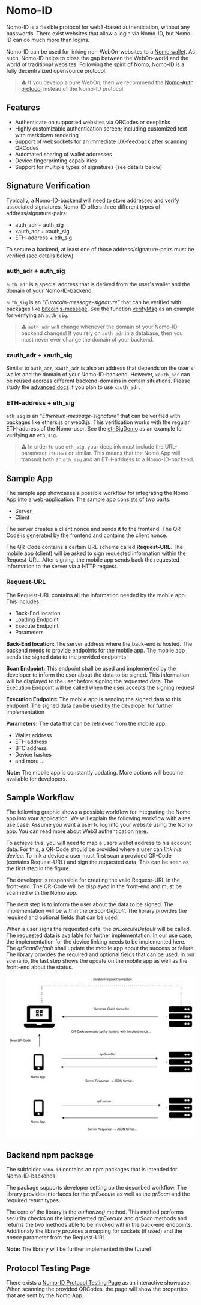 # Nomo-ID

Nomo-ID is a flexible protocol for web3-based authentication, without any passwords.
There exist websites that allow a login via Nomo-ID, but Nomo-ID can do much more than logins. 

Nomo-ID can be used for linking non-WebOn-websites to a [Nomo wallet](https://nomo.app).
As such, Nomo-ID helps to close the gap between the WebOn-world and the world of traditional websites.
Following the spirit of Nomo, Nomo-ID is a fully decentralized opensource protocol.

> :warning: If you develop a pure WebOn, then we recommend the [Nomo-Auth protocol](https://github.com/nomo-app/nomo-auth) instead of the Nomo-ID protocol.

## Features

- Authenticate on supported websites via QRCodes or deeplinks
- Highly customizable authentication screen; including customized text with markdown rendering 
- Support of websockets for an immediate UX-feedback after scanning QRCodes
- Automated sharing of wallet addresses
- Device fingerprinting capabilities
- Support for multiple types of signatures (see details below)

## Signature Verification

Typically, a Nomo-ID-backend will need to store addresses and verify associated signatures.
Nomo-ID offers three different types of address/signature-pairs:

- auth_adr + auth_sig
- xauth_adr + xauth_sig
- ETH-address + eth_sig

To secure a backend, at least one of those address/signature-pairs must be verified (see details below).

### auth_adr + auth_sig

`auth_adr` is a special address that is derived from the user's wallet and the domain of your Nomo-ID-backend.

`auth_sig` is an *“Eurocoin-message-signature"* that can be verified with packages like [bitcoinjs-message](https://www.npmjs.com/package/bitcoinjs-message).
See the function [verifyMsg](https://github.com/nomo-app/nomo-id/blob/7758a9ce3685de7d748eb3449afcfcfb7be52342/nomo-id/src/core/map.ts#L44) as an example for verifying an `auth_sig`.

> :warning: `auth_adr` will change whenever the domain of your Nomo-ID-backend changes! If you rely on `auth_adr` in a database, then you must never ever change the domain of your backend.

### xauth_adr + xauth_sig

Similar to `auth_adr`, `xauth_adr` is also an address that depends on the user's wallet and the domain of your Nomo-ID-backend.
However, `xauth_adr` can be reused accross different backend-domains in certain situations.
Please study the [advanced docs](https://github.com/nomo-app/nomo-id/tree/main/documentation) if you plan to use `xauth_adr`.

### ETH-address + eth_sig

`eth_sig` is an *"Ethereum-message-signature"* that can be verified with packages like ethers.js or web3.js.
This verification works with the regular ETH-address of the Nomo-user.
See the [ethSigDemo](https://github.com/nomo-app/nomo-webon-kit/blob/main/demo-webon/src/app/evm/eth_sig.ts) as an example for verifying an `eth_sig`.

> :warning: In order to use `eth_sig`, your deeplink must include the URL-parameter `?tETH=1` or similar. This means that the Nomo App will transmit both an `eth_sig` and an ETH-address to a Nomo-ID-backend.


## Sample App

The sample app showcases a possible workflow for integrating the Nomo App into a web-application.
The sample app consists of two parts:

- Server
- Client

The server creates a client nonce and sends it to the frontend. The QR-Code is generated by the frontend and contains the client nonce.

The QR-Code contains a certain URL scheme called **Request-URL**. The mobile app (client) will be asked to sign requested information within the Request-URL. After signing, the mobile app sends back the requested information to the server via a HTTP request.

### Request-URL

The Request-URL contains all the information needed by the mobile app. This includes:

- Back-End location
- Loading Endpoint
- Execute Endpoint
- Parameters

**Back-End location:** The server address where the back-end is hosted. The backend needs to provide endpoints for the mobile app. The mobile app sends the signed data to the provided endpoints

**Scan Endpoint:** This endpoint shall be used and implemented by the developer to inform the user about the data to be signed. This information will be displayed to the user before signing the requested data. The Execution Endpoint will be called when the user accepts the signing request

**Execution Endpoint:** The mobile app is sending the signed data to this endpoint. The signed data can be used by the developer for further implementation

**Parameters:** The data that can be retrieved from the mobile app:

- Wallet address
- ETH address
- BTC address
- Device hashes
- and more ...

**Note:** The mobile app is constantly updating. More options will become available for developers.

## Sample Workflow

The following graphic shows a possible workflow for integrating the Nomo app into your application. We will explain the following workflow with a real use case. Assume you want a user to log into your website using the Nomo app. You can read more about Web3 authentication [here](https://www.leewayhertz.com/how-does-authentication-authorization-work-in-web3/).

To achieve this, you will need to map a users wallet address to his account data. For this, a QR-Code should be provided where a user can *link his device*. To link a device a user must first scan a provided QR-Code (contains Request-URL) and sign the requested data. This can be seen as the first step in the figure.

The developer is responsible for creating the valid Request-URL in the front-end. The QR-Code will be displayed in the front-end and must be scanned with the Nomo app.

The next step is to inform the user about the data to be signed. The implementation will be within the *qrScanDefault*. The library provides the required and optional fields that can be used.

When a user signs the requested data, the *qrExecuteDefault* will be called. The requested data is available for further implementation. In our use case, the implementation for the device linking needs to be implemented here. The *qrScanDefault* shall update the mobile app about the success or failure. The library provides the required and optional fields that can be used. In our scenario, the last step shows the update on the mobile app as well as the front-end about the status.

![Workflow Overview](documentation/assets/Workflow.svg)

## Backend npm package

The subfolder `nomo-id` contains an npm packages that is intended for Nomo-ID-backends.

The package supports developer setting up the described workflow. The library provides interfaces for the *qrExecute* as well as the *qrScan* and the required return types.

The core of the library is the *authorize()* method.
This method performs security checks on the implemented *qrExecute* and *qrScan* methods and returns the two methods able to be invoked within the back-end endpoints.
Additionaly the library provides a mapping for sockets (if used) and the *nonce* parameter from the Request-URL.

**Note:** The library will be further implemented in the future!

## Protocol Testing Page

There exists a [Nomo-ID Protocol Testing Page](https://qrtest.zeniq.dev) as an interactive showcase.
When scanning the provided QRCodes, the page will show the properties that are sent by the Nomo App.

